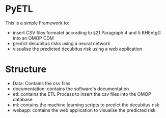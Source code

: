 # PyETL
This is a simple Framework to:
- insert CSV files formatet according to §21 Paragraph 4 and 5 KHEntgG into an OMOP CDM
- predict decubitus risks using a neural network
- visualise the predicted decubitus risk using a web application

# Structure
- Data: Contains the csv files
- documentation: contains the software's documentation
- etl: contains the ETL Process to insert the csv files into the OMOP database
- ml: contains the machine learning scripts to predict the decubitus risk
- webapp: contains the web application to visualise the predicted risk